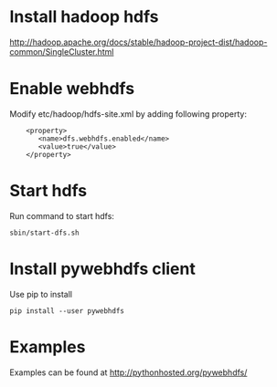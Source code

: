 # Install hadoop hdfs
http://hadoop.apache.org/docs/stable/hadoop-project-dist/hadoop-common/SingleCluster.html

# Enable webhdfs
Modify etc/hadoop/hdfs-site.xml by adding following property:

        <property>
           <name>dfs.webhdfs.enabled</name>
           <value>true</value>
        </property>

# Start hdfs
Run command to start hdfs:

    sbin/start-dfs.sh

# Install pywebhdfs client
Use pip to install

    pip install --user pywebhdfs

# Examples
Examples can be found at http://pythonhosted.org/pywebhdfs/

